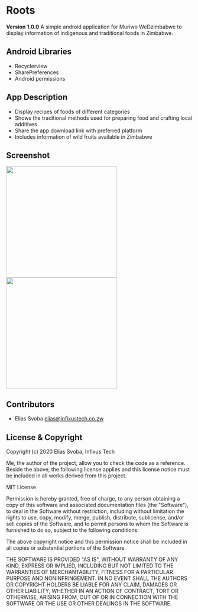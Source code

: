 # Roots
 **Version 1.0.0**
 A simple android application for Muriwo WeDzimbabwe to display information of indigenous and traditional foods in Zimbabwe.

## Android Libraries
- Recyclerview
- SharePreferences
- Android permissions

## App Description
- Display recipes of foods of different categories
- Shows the traditional methods used for preparing food and crafting local additives
- Share the app download link with preferred platform
- Includes information of wild fruits available in Zimbabwe

## Screenshot
<img src="" width="300"/>
<img src="" width="300"/>

## Contributors
- Elias Svoba <elias@infixustech.co.zw>


## License & Copyright

Copyright (c) 2020 Elias Svoba, Infixus Tech

Me, the author of the project, allow you to check the code as a reference.
Beside the above, the following license applies and this license notice 
must be included in all works derived from this project.

MIT License

Permission is hereby granted, free of charge, to any person obtaining a copy
of this software and associated documentation files (the "Software"), to deal
in the Software without restriction, including without limitation the rights
to use, copy, modify, merge, publish, distribute, sublicense, and/or sell
copies of the Software, and to permit persons to whom the Software is
furnished to do so, subject to the following conditions:

The above copyright notice and this permission notice shall be included in all
copies or substantial portions of the Software.

THE SOFTWARE IS PROVIDED "AS IS", WITHOUT WARRANTY OF ANY KIND, EXPRESS OR
IMPLIED, INCLUDING BUT NOT LIMITED TO THE WARRANTIES OF MERCHANTABILITY,
FITNESS FOR A PARTICULAR PURPOSE AND NONINFRINGEMENT. IN NO EVENT SHALL THE
AUTHORS OR COPYRIGHT HOLDERS BE LIABLE FOR ANY CLAIM, DAMAGES OR OTHER
LIABILITY, WHETHER IN AN ACTION OF CONTRACT, TORT OR OTHERWISE, ARISING FROM,
OUT OF OR IN CONNECTION WITH THE SOFTWARE OR THE USE OR OTHER DEALINGS IN THE
SOFTWARE.
```
